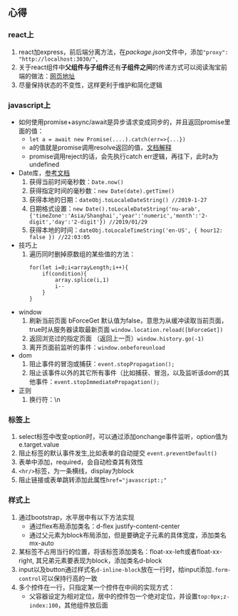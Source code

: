 ## 心得 ##

### react上 ###
1. react加express，前后端分离方法，在*package.json*文件中，添加`"proxy": "http://localhost:3030/",`
1. 关于react组件中**父组件与子组件**还有**子组件之间**的传递方式可以阅读淘宝前端的做法：[网页地址](http://taobaofed.org/blog/2016/11/17/react-components-communication/)
1. 尽量保持状态的不变性，这样更利于维护和简化逻辑

### javascript上 ###
- 如何使用promise+async/await是异步请求变成同步的，并且返回promise里面的值：
    + `let a = await new Promise(....).catch(err=>{...})`
    - a的值就是promise调用resolve返回的值，[文档解释](https://developer.mozilla.org/zh-CN/docs/Web/JavaScript/Reference/Operators/await)
    - promise调用reject的话，会先执行catch err逻辑，再往下，此时a为undefined
- Date库，[参考文档](https://developer.mozilla.org/zh-CN/docs/Web/JavaScript/Reference/Global_Objects/Date)
    1. 获得当前时间毫秒数：`Date.now()`
    1. 获得指定时间的毫秒数：`new Date(date).getTime()` 
    1. 获得本地的日期：`dateObj.toLocaleDateString() //2019-1-27`
    1. 日期格式设置：`new Date().toLocaleDateString('nu-arab',{'timeZone':'Asia/Shanghai','year':'numeric','month':'2-digit','day':'2-digit'}) //2019/01/29`
    1. 获得本地的时间：`dateObj.toLocaleTimeString('en-US', { hour12: false }) //22:03:05`
- 技巧上
    1. 遍历同时删掉原数组的某些值的方法：
        ```
        for(let i=0;i<arrayLength;i++){
            if(condition){
                array.splice(i,1)
                i--
            }
        }
        ```
- window
    1. 刷新当前页面 bForceGet 默认值为false，意思为从缓冲读取当前页面，true时从服务器读取最新页面 `window.location.reload([bForceGet])`
    1. 返回浏览过的指定页面 （返回上一页）`window.history.go(-1)`
    1. 离开页面前监听的事件：`window.onbeforeunload`
- dom
    1. 阻止事件的冒泡或捕获：`event.stopPropagation(); `
    1. 阻止该事件以外的其它所有事件（比如捕获、冒泡，以及监听该dom的其他事件：`event.stopImmediatePropagation();`
- 正则
    1.  换行符：\n


### 标签上 ###
1. select标签中改变option时，可以通过添加onchange事件监听，option值为e.target.value
1. 阻止标签的默认事件发生,比如表单的自动提交 `event.preventDefault()`
1. 表单中添加，required，会自动检查其有效性
1. `<hr/>`标签，为一条横线，display为block
1. 阻止链接或表单跳转添加此属性`href="javascript:;"`

### 样式上 ###
1. 通过bootstrap，水平居中有以下方法实现
    - 通过flex布局添加类名：d-flex justify-content-center
    - 通过父元素为block布局添加，但是要确定子元素的具体宽度，添加类名mx-auto 
1. 某标签不占用当行的位置，将该标签添加类名：float-xx-left或者float-xx-right, 其兄弟元素要表现为block，添加类名d-block
1. input以及button通过样式名`d-inline-block`放在一行时，给input添加`.form-control`可以保持行高的一致
1. 多个控件在一行，只指定某一个控件在中间的实现方式：
    + 父容器设定为相对定位，居中的控件包一个绝对定位，并设置`top:0px;z-index:100`，其他组件放后面

